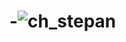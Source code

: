 # -![ch_stepan](https://user-images.githubusercontent.com/125488691/219095437-556af9e8-092b-4092-ac40-e6b6a1f2ad58.png)
